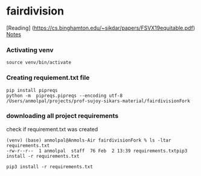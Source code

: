 # fairdivision
[Reading] (https://cs.binghamton.edu/~sikdar/papers/FSVX19equitable.pdf)
[Notes](https://www.notion.so/Equitable-allocations-4009ba1acc7f4b89ae57ff7d93d733a6)

### Activating venv
```
source venv/bin/activate
```

### Creating requiement.txt file
```
pip install pipreqs
python -m  pipreqs.pipreqs --encoding utf-8  /Users/anmolpal/projects/prof-sujoy-sikars-material/fairdivisionFork
```

### downloading all project requirements
check if requirement.txt was created
```
(venv) (base) anmolpal@Anmols-Air fairdivisionFork % ls -ltar requirements.txt 
-rw-r--r--  1 anmolpal  staff  76 Feb  2 13:39 requirements.txtpip3 install -r requirements.txt
```

```
pip3 install -r requirements.txt
```